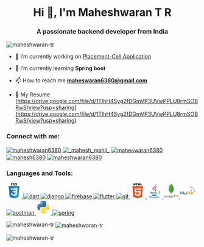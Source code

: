 <h1 align="center">Hi 👋, I'm Maheshwaran T R</h1>
<h3 align="center">A passionate backend developer from India</h3>

<p align="left"> <img src="https://komarev.com/ghpvc/?username=maheshwaran-tr&label=Profile%20views&color=0e75b6&style=flat" alt="maheshwaran-tr" /> </p>

- 🔭 I’m currently working on [Placement-Cell Application](https://github.com/maheshwaran-tr/sit-placement-backend)

- 🌱 I’m currently learning **Spring boot**

- 📫 How to reach me **maheswaran6380@gmail.com**

- 📄 My Resume [https://drive.google.com/file/d/1TIhH4Syg2fDGmVP3UVwPPLU8rmSOBRwS/view?usp=sharing](https://drive.google.com/file/d/1TIhH4Syg2fDGmVP3UVwPPLU8rmSOBRwS/view?usp=sharing)

<h3 align="left">Connect with me:</h3>
<p align="left">
<a href="https://linkedin.com/in/maheshwaran6380" target="blank"><img align="center" src="https://raw.githubusercontent.com/rahuldkjain/github-profile-readme-generator/master/src/images/icons/Social/linked-in-alt.svg" alt="maheshwaran6380" height="30" width="40" /></a>
<a href="https://instagram.com/_mahesh_mahii_" target="blank"><img align="center" src="https://raw.githubusercontent.com/rahuldkjain/github-profile-readme-generator/master/src/images/icons/Social/instagram.svg" alt="_mahesh_mahii_" height="30" width="40" /></a>
<a href="https://www.hackerrank.com/maheswaran6380" target="blank"><img align="center" src="https://raw.githubusercontent.com/rahuldkjain/github-profile-readme-generator/master/src/images/icons/Social/hackerrank.svg" alt="maheswaran6380" height="30" width="40" /></a>
<a href="https://www.leetcode.com/mahesh6380" target="blank"><img align="center" src="https://raw.githubusercontent.com/rahuldkjain/github-profile-readme-generator/master/src/images/icons/Social/leet-code.svg" alt="mahesh6380" height="30" width="40" /></a>
<a href="https://auth.geeksforgeeks.org/user/maheshwaran6380" target="blank"><img align="center" src="https://raw.githubusercontent.com/rahuldkjain/github-profile-readme-generator/master/src/images/icons/Social/geeks-for-geeks.svg" alt="maheshwaran6380" height="30" width="40" /></a>
</p>

<h3 align="left">Languages and Tools:</h3>
<p align="left"> <a href="https://www.w3schools.com/css/" target="_blank" rel="noreferrer"> <img src="https://raw.githubusercontent.com/devicons/devicon/master/icons/css3/css3-original-wordmark.svg" alt="css3" width="40" height="40"/> </a> <a href="https://dart.dev" target="_blank" rel="noreferrer"> <img src="https://www.vectorlogo.zone/logos/dartlang/dartlang-icon.svg" alt="dart" width="40" height="40"/> </a> <a href="https://www.djangoproject.com/" target="_blank" rel="noreferrer"> <img src="https://cdn.worldvectorlogo.com/logos/django.svg" alt="django" width="40" height="40"/> </a> <a href="https://firebase.google.com/" target="_blank" rel="noreferrer"> <img src="https://www.vectorlogo.zone/logos/firebase/firebase-icon.svg" alt="firebase" width="40" height="40"/> </a> <a href="https://flutter.dev" target="_blank" rel="noreferrer"> <img src="https://www.vectorlogo.zone/logos/flutterio/flutterio-icon.svg" alt="flutter" width="40" height="40"/> </a> <a href="https://git-scm.com/" target="_blank" rel="noreferrer"> <img src="https://www.vectorlogo.zone/logos/git-scm/git-scm-icon.svg" alt="git" width="40" height="40"/> </a> <a href="https://www.w3.org/html/" target="_blank" rel="noreferrer"> <img src="https://raw.githubusercontent.com/devicons/devicon/master/icons/html5/html5-original-wordmark.svg" alt="html5" width="40" height="40"/> </a> <a href="https://www.java.com" target="_blank" rel="noreferrer"> <img src="https://raw.githubusercontent.com/devicons/devicon/master/icons/java/java-original.svg" alt="java" width="40" height="40"/> </a> <a href="https://www.mongodb.com/" target="_blank" rel="noreferrer"> <img src="https://raw.githubusercontent.com/devicons/devicon/master/icons/mongodb/mongodb-original-wordmark.svg" alt="mongodb" width="40" height="40"/> </a> <a href="https://www.mysql.com/" target="_blank" rel="noreferrer"> <img src="https://raw.githubusercontent.com/devicons/devicon/master/icons/mysql/mysql-original-wordmark.svg" alt="mysql" width="40" height="40"/> </a> <a href="https://postman.com" target="_blank" rel="noreferrer"> <img src="https://www.vectorlogo.zone/logos/getpostman/getpostman-icon.svg" alt="postman" width="40" height="40"/> </a> <a href="https://www.python.org" target="_blank" rel="noreferrer"> <img src="https://raw.githubusercontent.com/devicons/devicon/master/icons/python/python-original.svg" alt="python" width="40" height="40"/> </a> <a href="https://spring.io/" target="_blank" rel="noreferrer"> <img src="https://www.vectorlogo.zone/logos/springio/springio-icon.svg" alt="spring" width="40" height="40"/> </a> </p>

<p><img align="left" src="https://github-readme-stats.vercel.app/api/top-langs?username=maheshwaran-tr&show_icons=true&locale=en&layout=compact" alt="maheshwaran-tr" /></p>

<p>&nbsp;<img align="center" src="https://github-readme-stats.vercel.app/api?username=maheshwaran-tr&show_icons=true&locale=en" alt="maheshwaran-tr" /></p>

<p><img align="center" src="https://github-readme-streak-stats.herokuapp.com/?user=maheshwaran-tr&" alt="maheshwaran-tr" /></p>
